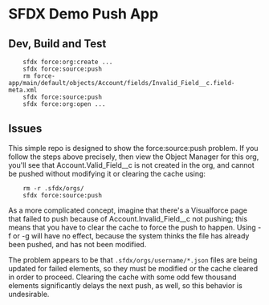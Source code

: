 # SFDX Demo Push App

## Dev, Build and Test

```
    sfdx force:org:create ...
    sfdx force:source:push
    rm force-app/main/default/objects/Account/fields/Invalid_Field__c.field-meta.xml
    sfdx force:source:push
    sfdx force:org:open ...
```

## Issues

This simple repo is designed to show the force:source:push problem. If you follow the steps above precisely,
then view the Object Manager for this org, you'll see that Account.Valid_Field__c is not created in the org,
and cannot be pushed without modifying it or clearing the cache using:

```
    rm -r .sfdx/orgs/
    sfdx force:source:push
```

As a more complicated concept, imagine that there's a Visualforce page that failed to push because of
Account.Invalid_Field\_\_c not pushing; this means that you have to clear the cache to force the push to
happen. Using -f or -g will have no effect, because the system thinks the file has already been pushed,
and has not been modified.

The problem appears to be that `.sfdx/orgs/username/*.json` files are being updated for failed elements,
so they must be modified or the cache cleared in order to proceed. Clearing the cache with some odd
few thousand elements significantly delays the next push, as well, so this behavior is undesirable.

